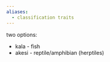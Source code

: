 ```yaml
---
aliases:
  - classification traits
---
```

two options:
- kala - fish
- akesi - reptile/amphibian (herptiles)